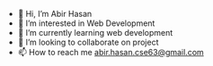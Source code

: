 - 👋 Hi, I’m Abir Hasan
- 👀 I’m interested in Web Development
- 🌱 I’m currently learning web development
- 💞️ I’m looking to collaborate on project
- 📫 How to reach me abir.hasan.cse63@gmail.com

<!---
StrikerAbir/StrikerAbir is a ✨ special ✨ repository because its `README.md` (this file) appears on your GitHub profile.
You can click the Preview link to take a look at your changes.
--->
